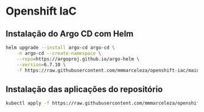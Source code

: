 # Openshift IaC

## Instalação do Argo CD com Helm

```bash
helm upgrade --install argo-cd argo-cd \
    -n argo-cd --create-namespace \
    --repo=https://argoproj.github.io/argo-helm \
    --version=6.7.10 \
    -f https://raw.githubusercontent.com/mmmarceleza/openshift-iac/main/argocd/values.yaml
```

## Instalação das aplicações do repositório

```bash
kubectl apply -f https://raw.githubusercontent.com/mmmarceleza/openshift-iac/main/clusters/ocp-hml/ocp-hml-application.yaml
```
